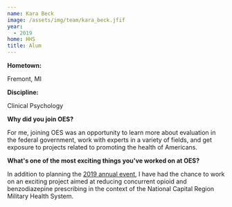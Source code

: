 ```yaml
---
name: Kara Beck 
image: /assets/img/team/kara_beck.jfif
year:
  - 2019
home: HHS
title: Alum
---
```


**Hometown:**

Fremont, MI

**Discipline:**

Clinical Psychology 

**Why did you join OES?**

For me, joining OES was an opportunity to learn more about evaluation in the federal government, work with experts in a variety of fields, and get exposure to projects related to promoting the health of Americans. 

**What's one of the most exciting things you've worked on at OES?**

In addition to planning the <a href="https://oes.gsa.gov/annualevent/">2019 annual event</a>, I have had the chance to work on an exciting project aimed at reducing concurrent opioid and benzodiazepine prescribing in the context of the National Capital Region Military Health System. 
